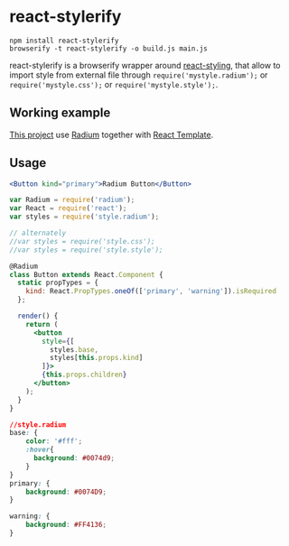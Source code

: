 
# react-stylerify

```
npm install react-stylerify
browserify -t react-stylerify -o build.js main.js
```
react-stylerify is a browserify wrapper around [react-styling](https://github.com/halt-hammerzeit/react-styling), that allow to import style from external file through `require('mystyle.radium');` or `require('mystyle.css');` or `require('mystyle.style');`.

## Working example
[This project](https://github.com/chrvadala/react-with-react-template-and-radium) use [Radium](http://stack.formidable.com/radium/) together with [React Template](http://wix.github.io/react-templates/).

## Usage
```jsx
<Button kind="primary">Radium Button</Button>
```

```jsx
var Radium = require('radium');
var React = require('react');
var styles = require('style.radium');

// alternately
//var styles = require('style.css');
//var styles = require('style.style');

@Radium
class Button extends React.Component {
  static propTypes = {
    kind: React.PropTypes.oneOf(['primary', 'warning']).isRequired
  };

  render() {
    return (
      <button
        style={[
          styles.base,
          styles[this.props.kind]
        ]}>
        {this.props.children}
      </button>
    );
  }
}
```

```css
//style.radium
base: {
    color: '#fff';
    :hover{
      background: #0074d9;
    }
}
primary: {
    background: #0074D9;
}

warning: {
    background: #FF4136;
}
```

